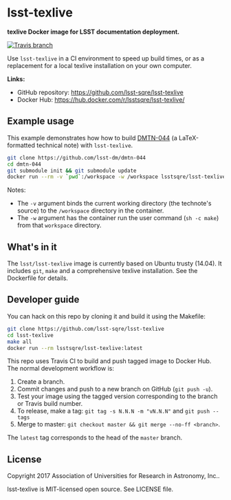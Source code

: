 # lsst-texlive

**texlive Docker image for LSST documentation deployment.**

[![Travis branch](https://img.shields.io/travis/lsst-sqre/lsst-texlive/master.svg)](https://travis-ci.org/lsst-sqre/lsst-texlive)

Use ``lsst-texlive`` in a CI environment to speed up build times, or as a replacement for a local texlive installation on your own computer.

**Links:**

- GitHub repository: https://github.com/lsst-sqre/lsst-texlive
- Docker Hub: https://hub.docker.com/r/lsstsqre/lsst-texlive/

## Example usage

This example demonstrates how how to build [DMTN-044](https://github.com/lsst-dm/dmtn-044) (a LaTeX-formatted technical note) with `lsst-texlive`.

```bash
git clone https://github.com/lsst-dm/dmtn-044
cd dmtn-044
git submodule init && git submodule update
docker run --rm -v `pwd`:/workspace -w /workspace lsstsqre/lsst-texlive:latest sh -c 'make'
```

Notes:

- The `-v` argument binds the current working directory (the technote's source) to the `/workspace` directory in the container.
- The `-w` argument has the container run the user command (`sh -c make`) from that `workspace` directory.

## What's in it

The ``lsst/lsst-texlive`` image is currently based on Ubuntu trusty (14.04).
It includes ``git``, ``make`` and a comprehensive texlive installation.
See the Dockerfile for details.

## Developer guide

You can hack on this repo by cloning it and build it using the Makefile:

```bash
git clone https://github.com/lsst-sqre/lsst-texlive
cd lsst-texlive
make all
docker run --rm lsstsqre/lsst-texlive:latest
```

This repo uses Travis CI to build and push tagged image to Docker Hub.
The normal development workflow is:

1. Create a branch.
2. Commit changes and push to a new branch on GitHub (`git push -u`).
3. Test your image using the tagged version corresponding to the branch or Travis build number.
4. To release, make a tag: `git tag -s N.N.N -m "vN.N.N"` and `git push --tags`
5. Merge to master: `git checkout master && git merge --no-ff <branch>`.

The `latest` tag corresponds to the head of the `master` branch.

## License

Copyright 2017 Association of Universities for Research in Astronomy, Inc..

lsst-texlive is MIT-licensed open source. See LICENSE file.
